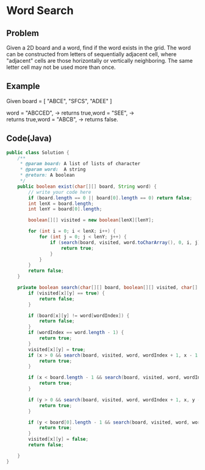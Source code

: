 Word Search
===

## Problem

Given a 2D board and a word, find if the word exists in the grid.
The word can be constructed from letters of sequentially adjacent cell, where "adjacent" cells are those horizontally or vertically neighboring. The same letter cell may not be used more than once.


## Example

Given board =
[
  "ABCE",
  "SFCS",
  "ADEE"
]

word = "ABCCED", -> returns true,word = "SEE", -> returns true,word = "ABCB", -> returns false.

Code(Java)
----------

```java
public class Solution {
    /**
     * @param board: A list of lists of character
     * @param word:  A string
     * @return: A boolean
     */
    public boolean exist(char[][] board, String word) {
        // write your code here
        if (board.length == 0 || board[0].length == 0) return false;
        int lenX = board.length;
        int lenY = board[0].length;

        boolean[][] visited = new boolean[lenX][lenY];

        for (int i = 0; i < lenX; i++) {
            for (int j = 0; j < lenY; j++) {
                if (search(board, visited, word.toCharArray(), 0, i, j)) {
                    return true;
                }
            }
        }
        return false;
    }

    private boolean search(char[][] board, boolean[][] visited, char[] word, int wordIndex, int x, int y) {
        if (visited[x][y] == true) {
            return false;
        }

        if (board[x][y] != word[wordIndex]) {
            return false;
        }
        if (wordIndex == word.length - 1) {
            return true;
        }
        visited[x][y] = true;
        if (x > 0 && search(board, visited, word, wordIndex + 1, x - 1, y)) {
            return true;
        }

        if (x < board.length - 1 && search(board, visited, word, wordIndex + 1, x + 1, y)) {
            return true;
        }

        if (y > 0 && search(board, visited, word, wordIndex + 1, x, y - 1)) {
            return true;
        }

        if (y < board[0].length - 1 && search(board, visited, word, wordIndex + 1, x, y + 1)) {
            return true;
        }
        visited[x][y] = false;
        return false;

    }
}
```